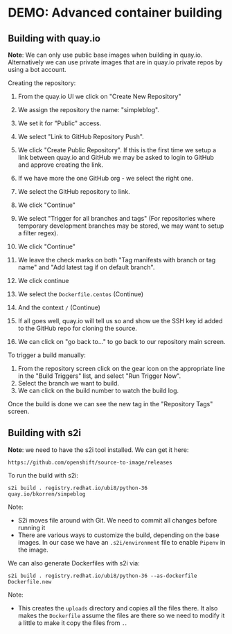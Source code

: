 DEMO: Advanced container building
=================================

Building with quay.io
---------------------

**Note**: We can only use public base images when building in quay.io.
Alternatively we can use private images that are in quay.io private repos by
using a bot account.

Creating the repository:

 1. From the quay.io UI we click on "Create New Repository"
 2. We assign the repository the name: "simpleblog".
 3. We set it for "Public" access.
 4. We select "Link to GitHub Repository Push".
 5. We click "Create Public Repository". If this is the first time we setup a
    link between quay.io and GitHub we may be asked to login to GitHub and
    approve creating the link.

 6. If we have more the one GitHub org - we select the right one.
 7. We select the GitHub repository to link.
 8. We click "Continue"

 9. We select "Trigger for all branches and tags" (For repositories where
    temporary development branches may be stored, we may want to setup a filter
    regex).
10. We click "Continue"

11. We leave the check marks on both "Tag manifests with branch or tag name" and
    "Add latest tag if on default branch".
12. We click continue

13. We select the `Dockerfile.centos` (Continue)
14. And the context `/` (Continue)

15. If all goes well, quay.io will tell us so and show ue the SSH key id added
    to the GitHub repo for cloning the source.
16. We can click on "go back to..." to go back to our repository main screen.

To trigger a build manually:

 1. From the repository screen click on the gear icon on the appropriate line in
    the "Build Triggers" list, and select "Run Trigger Now".
 2. Select the branch we want to build.
 3. We can click on the build number to watch the build log.

Once the build is done we can see the new tag in the "Repository Tags" screen.

Building with s2i
-----------------

**Note**: we need to have the s2i tool installed. We can get it here:

    https://github.com/openshift/source-to-image/releases

To run the build with s2i:

    s2i build . registry.redhat.io/ubi8/python-36 quay.io/bkorren/simpeblog

Note:
* S2i moves file around with Git. We need to commit all changes before running it
* There are various ways to customize the build, depending on the base images.
  In our case we have an `.s2i/environment` file to enable `Pipenv` in the
  image.

We can also generate Dockerfiles with s2i via:

    s2i build . registry.redhat.io/ubi8/python-36 --as-dockerfile Dockerfile.new

Note:
* This creates the `uploads` directory and copies all the files there. It also
  makes the `Dockerfile` assume the files are there so we need to modify it a
  little to make it copy the files from `.`.

